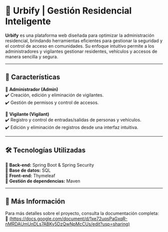 # 🌆 Urbify | Gestión Residencial Inteligente  

**Urbify** es una plataforma web diseñada para optimizar la administración residencial, brindando herramientas eficientes para gestionar la seguridad y el control de acceso en comunidades. Su enfoque intuitivo permite a los administradores y vigilantes gestionar residentes, vehículos y accesos de manera sencilla y segura.  

---

## 🚀 Características  

🔹 **Administrador (Admin)**  
✔️ Creación, edición y eliminación de vigilantes.  
✔️ Gestión de permisos y control de accesos.  

🔹 **Vigilante (Vigilant)**  
✔️ Registro y control de entradas/salidas de personas y vehículos.  
✔️ Edición y eliminación de registros desde una interfaz intuitiva.  

---

## 🛠️ Tecnologías Utilizadas  

🔹 **Back-end:** Spring Boot & Spring Security  
🔹 **Base de datos:** SQL  
🔹 **Front-end:** Thymeleaf  
🔹 **Gestión de dependencias:** Maven  

---

## 📖 Más Información  

Para más detalles sobre el proyecto, consulta la documentación completa:  
📄 [(https://docs.google.com/document/d/1xe72uqsPaGxqR-nMRDAUmUnDLs7ABKy5DzQwNpMcCUs/edit?usp=sharing)](#)  
